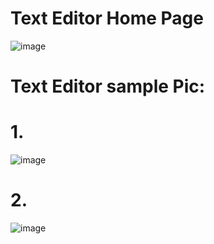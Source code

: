 # Text Editor Home Page
![image](https://user-images.githubusercontent.com/62868878/90923028-99d68480-e40a-11ea-94f0-68640e41fb93.png)


# Text Editor sample Pic:
# 1.
![image](https://user-images.githubusercontent.com/62868878/90922975-7e6b7980-e40a-11ea-9aa4-92a73fc64f8a.png)
# 2.
![image](https://user-images.githubusercontent.com/62868878/90923184-d7d3a880-e40a-11ea-8a14-49f25b604f9a.png)
